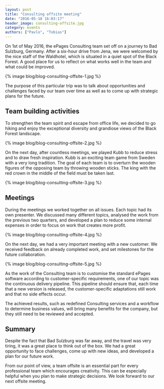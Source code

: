 ```yaml
---
layout: post
title: "Consulting offsite meeting"
date: "2016-05-18 16:03:17"
header_image: consulting-offsite.jpg
category: events
authors: ["Pavlo", "Tobias"]
---
```


On 1st of May 2016, the ePages Consulting team set off on a journey to Bad Sulzburg, Germany.
After a six-hour drive from Jena, we were welcomed by the nice staff of the Waldhotel, which is situated in a quiet spot of the Black Forest.
A good place for us to reflect on what works well in the team and what could be improved.

{% image blog/blog-consulting-offsite-1.jpg %}

The purpose of this particular trip was to talk about opportunities and challenges faced by our team over time as well as to come up with strategic plans for the future.

## Team building activities

To strengthen the team spirit and escape from office life, we decided to go hiking and enjoy the exceptional diversity and grandiose views of the Black Forest landscape.

{% image blog/blog-consulting-offsite-2.jpg %}

On the next day, after countless meetings, we played Kubb to reduce stress and to draw fresh inspiration.
Kubb is an exciting team game from Sweden with a very long tradition.
The goal of each team is to overturn the wooden figures of the opposing team by throwing wooden sticks.
The king with the red crown in the middle of the field must be taken last.

{% image blog/blog-consulting-offsite-3.jpg %}

## Meetings

During the meetings we worked together on all issues. Each topic had its own presenter.
We discussed many different topics, analysed the work from the previous two quarters, and developed a plan to reduce some internal expenses in order to focus on work that creates more profit.

{% image blog/blog-consulting-offsite-4.jpg %}

On the next day, we had a very important meeting with a new customer.
We received feedback on already completed work, and set milestones for the future collaboration.

{% image blog/blog-consulting-offsite-5.jpg %}

As the work of the Consulting team is to customise the standard ePages software according to customer-specific requirements, one of our topic was the continuous delivery pipeline.
This pipeline should ensure that, each time that a new version is released, the customer-specific adaptations still work and that no side effects occur.

The achieved results, such as redefined Consulting services and a workflow to determine business values, will bring many benefits for the company, but they still need to be reviewed and accepted.

## Summary

Despite the fact that Bad Sulzburg was far away, and the travel was very tiring, it was a great place to think out of the box.
We had a great opportunity to face challenges, come up with new ideas, and developed a plan for our future work.

From our point of view, a team offsite is an essential part for every professional team which encourages creativity.
This can be especially helpful when you plan to make strategic decisions.
We look forward to our next offsite meeting.
